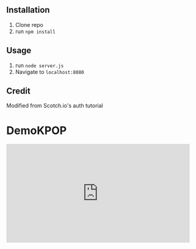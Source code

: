 ## Installation

1. Clone repo
2. run `npm install`

## Usage

1. run `node server.js`
2. Navigate to `localhost:8080`

## Credit

Modified from Scotch.io's auth tutorial
# DemoKPOP

<iframe src="https://giphy.com/embed/zdVPI5We7F17siJTYw" width="480" height="258" frameBorder="0" class="giphy-embed" allowFullScreen></iframe>

